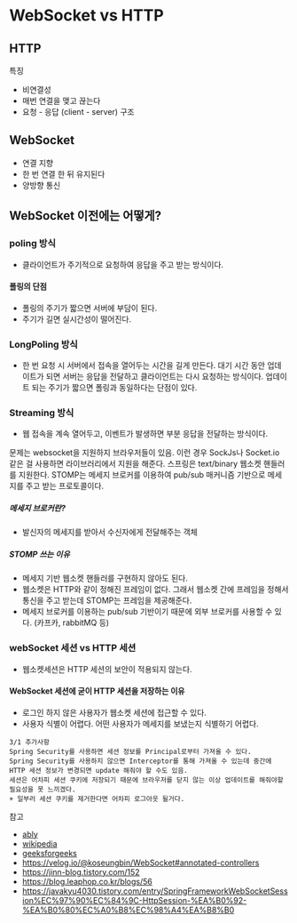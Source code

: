 # WebSocket vs HTTP
## HTTP
특징
- 비연결성
- 매번 연결을 맺고 끊는다
- 요청 - 응답 (client - server) 구조
## WebSocket
- 연결 지향
- 한 번 연결 한 뒤 유지된다
- 양방향 통신


## WebSocket 이전에는 어떻게?
### poling 방식
- 클라이언트가 주기적으로 요청하여 응답을 주고 받는 방식이다. 
#### 폴링의 단점
- 폴링의 주기가 짧으면 서버에 부담이 된다.
- 주기가 길면 실시간성이 떨어진다.

### LongPoling 방식
- 한 번 요청 시 서버에서 접속을 열어두는 시간을 길게 만든다. 대기 시간 동안 업데이트가 되면 서버는 응답을 전달하고 클라이언트는 다시 요청하는 방식이다. 업데이트 되는 주기가 짧으면 폴링과 동일하다는 단점이 있다.

### Streaming 방식
- 웹 접속을 계속 열어두고, 이벤트가 발생하면 부분 응답을 전달하는 방식이다.


문제는 websocket을 지원하지 브라우저들이 있음. 이런 경우 SockJs나 Socket.io 같은 걸 사용하면 라이브러리에서 지원을 해준다.
스프링은 text/binary 웹소켓 핸들러를 지원한다. STOMP는 메세지 브로커를 이용하여 pub/sub 매커니즘 기반으로 메세지를 주고 받는 프로토콜이다.

##### 메세지 브로커란?
- 발신자의 메세지를 받아서 수신자에게 전달해주는 객체

##### STOMP 쓰는 이유
- 메세지 기반 웹소켓 핸들러를 구현하지 않아도 된다.
- 웹소켓은 HTTP와 같이 정해진 프레임이 없다. 그래서 웹소켓 간에 프레임을 정해서 통신을 주고 받는데 STOMP는 프레임을 제공해준다.
- 메세지 브로커를 이용하는 pub/sub 기반이기 때문에 외부 브로커를 사용할 수 있다. (카프카, rabbitMQ 등)


### webSocket 세션 vs HTTP 세션
- 웹소켓세션은 HTTP 세션의 보안이 적용되지 않는다.
#### WebSocket 세션에 굳이 HTTP 세션을 저장하는 이유
- 로그인 하지 않은 사용자가 웹소켓 세션에 접근할 수 있다.
- 사용자 식별이 어렵다. 어떤 사용자가 메세지를 보냈는지 식별하기 어렵다.
```
3/1 추가사항
Spring Security를 사용하면 세션 정보를 Principal로부터 가져올 수 있다.
Spring Security를 사용하지 않으면 Interceptor를 통해 가져올 수 있는데 중간에 HTTP 세션 정보가 변경되면 update 해줘야 할 수도 있음.
세션은 어차피 세션 쿠키에 저장되기 때문에 브라우저를 닫지 않는 이상 업데이트를 해줘야할 필요성을 못 느끼겠다.
+ 일부러 세션 쿠키를 제거한다면 어차피 로그아웃 될거다.
```


참고
- [ably](https://ably.com/topic/websockets-vs-http)
- [wikipedia](https://ko.wikipedia.org/wiki/%EC%9B%B9%EC%86%8C%EC%BC%93)
- [geeksforgeeks](https://www.geeksforgeeks.org/what-is-web-socket-and-how-it-is-different-from-the-http/)
- https://velog.io/@koseungbin/WebSocket#annotated-controllers
- https://jinn-blog.tistory.com/152
- https://blog.leaphop.co.kr/blogs/56
- https://javakyu4030.tistory.com/entry/SpringFrameworkWebSocketSession%EC%97%90%EC%84%9C-HttpSession-%EA%B0%92-%EA%B0%80%EC%A0%B8%EC%98%A4%EA%B8%B0
